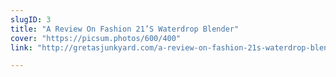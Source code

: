 ```yaml
---
slugID: 3
title: "A Review On Fashion 21’S Waterdrop Blender"
cover: "https://picsum.photos/600/400"
link: "http://gretasjunkyard.com/a-review-on-fashion-21s-waterdrop-blender/"

---
```


